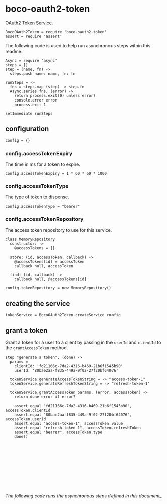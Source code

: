 # boco-oauth2-token

OAuth2 Token Service.

    BocoOAuth2Token = require 'boco-oauth2-token'
    assert = require 'assert'

The following code is used to help run asynchronous steps within this readme.

    Async = require 'async'
    steps = []
    step = (name, fn) ->
      steps.push name: name, fn: fn

    runSteps = ->
      fns = steps.map (step) -> step.fn
      Async.series fns, (error) ->
        return process.exit(0) unless error?
        console.error error
        process.exit 1

    setImmediate runSteps

## configuration

    config = {}

### config.accessTokenExpiry
The time in ms for a token to expire.

    config.accessTokenExpiry = 1 * 60 * 60 * 1000

### config.accessTokenType
The type of token to dispense.

    config.accessTokenType = "bearer"

### config.accessTokenRepository

The access token repository to use for this service.

    class MemoryRepository
      constructor: ->
        @accessTokens = {}

      store: (id, accessToken, callback) ->
        @accessTokens[id] = accessToken
        callback null, accessToken

      find: (id, callback) ->
        callback null, @accessTokens[id]

    config.tokenRepository = new MemoryRepository()

## creating the service

    tokenService = BocoOAuth2Token.createService config

## grant a token

Grant a token for a user to a client by passing in the `userId` and  `clientId` to the `grantAccessToken` method.

    step "generate a token", (done) ->
      params =
        clientId: 'fd21166c-7da2-4316-b469-21b6f1545b90'
        userId: '80bae2aa-f835-449a-9f02-27f20bf64076'

      tokenService.generateAccessTokenString = -> "access-token-1"
      tokenService.generateRefreshTokenString = -> "refresh-token-1"

      tokenService.grantAccessToken params, (error, accessToken) ->
        return done error if error?

        assert.equal 'fd21166c-7da2-4316-b469-21b6f1545b90', accessToken.clientId
        assert.equal '80bae2aa-f835-449a-9f02-27f20bf64076', accessToken.userId
        assert.equal "access-token-1", accessToken.value
        assert.equal "refresh-token-1", accessToken.refreshToken
        assert.equal "bearer", accessToken.type
        done()


<br><br><br><br><br>
---
_The following code runs the asynchronous steps defined in this document__
